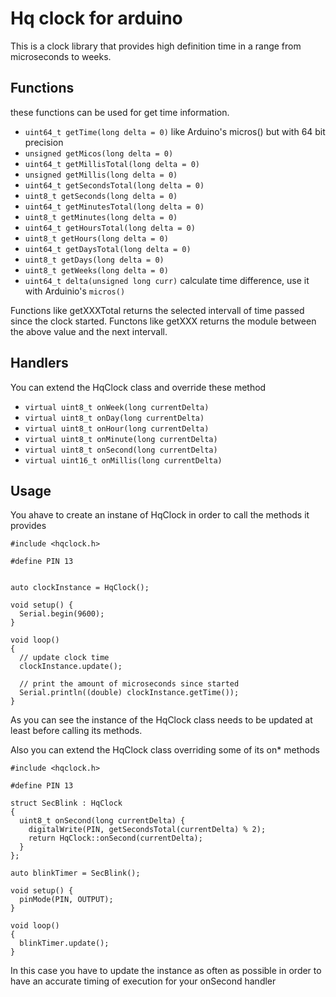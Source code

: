 Hq clock for arduino
===

This is a clock library that provides high definition time in a range from microseconds to weeks.

Functions
---

these functions can be used for get time information.

- `uint64_t getTime(long delta = 0)` like Arduino's micros() but with 64 bit precision
- `unsigned getMicos(long delta = 0)`
- `uint64_t getMillisTotal(long delta = 0)`
- `unsigned getMillis(long delta = 0)`
- `uint64_t getSecondsTotal(long delta = 0)`
- `uint8_t getSeconds(long delta = 0)`
- `uint64_t getMinutesTotal(long delta = 0)`
- `uint8_t getMinutes(long delta = 0)`
- `uint64_t getHoursTotal(long delta = 0)`
- `uint8_t getHours(long delta = 0)`
- `uint64_t getDaysTotal(long delta = 0)`
- `uint8_t getDays(long delta = 0)`
- `uint8_t getWeeks(long delta = 0)`
- `uint64_t delta(unsigned long curr)` calculate time difference, use it with Arduinio's `micros()`

Functions like getXXXTotal returns the selected intervall of time passed since the clock started.
Functons like getXXX returns the module between the above value and the next intervall.

Handlers
---

You can extend the HqClock class and override these method

- `virtual uint8_t onWeek(long currentDelta)`
- `virtual uint8_t onDay(long currentDelta)`
- `virtual uint8_t onHour(long currentDelta)`
- `virtual uint8_t onMinute(long currentDelta)`
- `virtual uint8_t onSecond(long currentDelta)`
- `virtual uint16_t onMillis(long currentDelta)`

Usage
---

You ahave to create an instane of HqClock in order to call the methods it provides
```
#include <hqclock.h>

#define PIN 13


auto clockInstance = HqClock();

void setup() {
  Serial.begin(9600);
}

void loop()
{
  // update clock time
  clockInstance.update();
  
  // print the amount of microseconds since started
  Serial.println((double) clockInstance.getTime());
}
```
As you can see the instance of the HqClock class needs to be updated at least before calling its methods.

Also you can extend the HqClock class overriding some of its on* methods

```
#include <hqclock.h>

#define PIN 13

struct SecBlink : HqClock
{
  uint8_t onSecond(long currentDelta) {
    digitalWrite(PIN, getSecondsTotal(currentDelta) % 2);
    return HqClock::onSecond(currentDelta);
  }
};

auto blinkTimer = SecBlink();

void setup() {
  pinMode(PIN, OUTPUT);
}

void loop()
{
  blinkTimer.update();
}

```

In this case you have to update the instance as often as possible in order to have an accurate timing of execution for your onSecond handler

